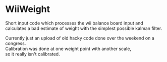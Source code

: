 # WiiWeight
Short input code which processes the wii balance board input and calculates a bad estimate of weight with the simplest possible kalman filter.  

Currently just an upload of old hacky code done over the weekend on a congress.  
Calibration was done at one weight point with another scale,  
so it really isn't calibrated.  
